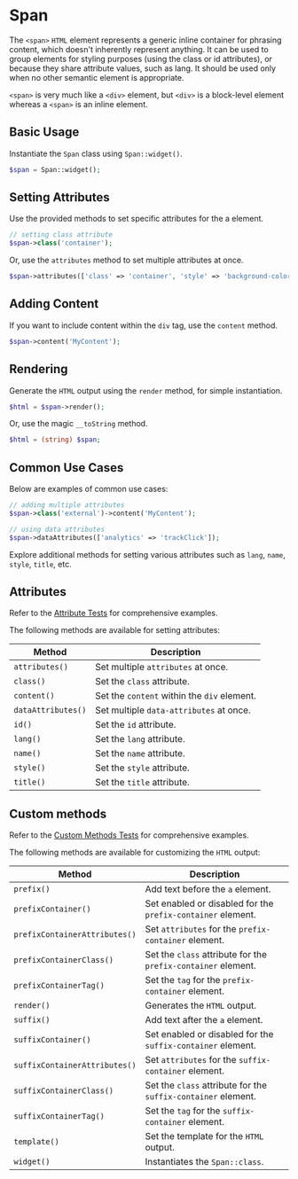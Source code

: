 # Span

The `<span>` `HTML` element represents a generic inline container for phrasing content, which doesn't inherently
represent anything. It can be used to group elements for styling purposes (using the class or id attributes), or
because they share attribute values, such as lang. It should be used only when no other semantic element is
appropriate.
 
`<span>` is very much like a `<div>` element, but `<div>` is a block-level element whereas a `<span>` is an inline 
element.

## Basic Usage

Instantiate the `Span` class using `Span::widget()`.

```php
$span = Span::widget();
```

## Setting Attributes

Use the provided methods to set specific attributes for the a element.

```php
// setting class attribute
$span->class('container');
```

Or, use the `attributes` method to set multiple attributes at once.

```php
$span->attributes(['class' => 'container', 'style' => 'background-color: #eee;']);
```

## Adding Content

If you want to include content within the `div` tag, use the `content` method.

```php
$span->content('MyContent');
```

## Rendering

Generate the `HTML` output using the `render` method, for simple instantiation. 

```php
$html = $span->render();
```

Or, use the magic `__toString` method.

```php
$html = (string) $span;
```

## Common Use Cases

Below are examples of common use cases:

```php
// adding multiple attributes
$span->class('external')->content('MyContent');

// using data attributes
$span->dataAttributes(['analytics' => 'trackClick']);
```

Explore additional methods for setting various attributes such as `lang`, `name`, `style`, `title`, etc.

## Attributes

Refer to the [Attribute Tests](https://github.com/php-forge/html/blob/main/tests/Span/AttributeTest.php) for
comprehensive examples.

The following methods are available for setting attributes:

| Method            | Description                                                                                      |
| ----------------- | ------------------------------------------------------------------------------------------------ |
| `attributes()`    | Set multiple `attributes` at once.                                                               |
| `class()`         | Set the `class` attribute.                                                                       |
| `content()`       | Set the `content` within the `div` element.                                                      |
| `dataAttributes()`| Set multiple `data-attributes` at once.                                                          |
| `id()`            | Set the `id` attribute.                                                                          |
| `lang()`          | Set the `lang` attribute.                                                                        |
| `name()`          | Set the `name` attribute.                                                                        |
| `style()`         | Set the `style` attribute.                                                                       |
| `title()`         | Set the `title` attribute.                                                                       |

## Custom methods

Refer to the [Custom Methods Tests](https://github.com/php-forge/html/blob/main/tests/Span/CustomMethodTest.php) for
comprehensive examples.

The following methods are available for customizing the `HTML` output:

| Method                       | Description                                                                           |
| ---------------------------- | ------------------------------------------------------------------------------------- |
| `prefix()`                   | Add text before the `a` element.                                                      |
| `prefixContainer()`          | Set enabled or disabled for the `prefix-container` element.                           |
| `prefixContainerAttributes()`| Set `attributes` for the `prefix-container` element.                                  |                                            
| `prefixContainerClass()`     | Set the `class` attribute for the `prefix-container` element.                         |
| `prefixContainerTag()`       | Set the `tag` for the `prefix-container` element.                                     |
| `render()`                   | Generates the `HTML` output.                                                          |
| `suffix()`                   | Add text after the `a` element.                                                       |
| `suffixContainer()`          | Set enabled or disabled for the `suffix-container` element.                           |
| `suffixContainerAttributes()`| Set `attributes` for the `suffix-container` element.                                  |
| `suffixContainerClass()`     | Set the `class` attribute for the `suffix-container` element.                         |
| `suffixContainerTag()`       | Set the `tag` for the `suffix-container` element.                                     |
| `template()`                 | Set the template for the `HTML` output.                                               |
| `widget()`                   | Instantiates the `Span::class`.                                                       |
